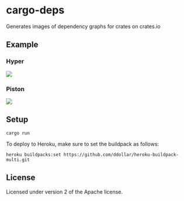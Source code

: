 # cargo-deps

Generates images of dependency graphs for crates on crates.io

## Example

### Hyper

![](https://crate-deps.herokuapp.com/hyper)

### Piston

![](https://crate-deps.herokuapp.com/piston)

## Setup

```
cargo run
```

To deploy to Heroku, make sure to set the buildpack as follows:

```
heroku buildpacks:set https://github.com/ddollar/heroku-buildpack-multi.git
```

## License

Licensed under version 2 of the Apache license.

